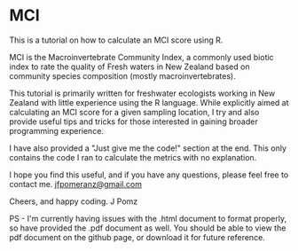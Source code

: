 # MCI
This is a tutorial on how to calculate an MCI score using R. 

MCI is the Macroinvertebrate Community Index, a commonly used biotic index to rate the quality of Fresh waters in New Zealand based on community species composition (mostly macroinvertebrates). 

This tutorial is primarily written for freshwater ecologists working in New Zealand with little experience using the R language. While explicitly aimed at calculating an MCI score for a given sampling location, I try and also provide useful tips and tricks for those interested in gaining broader programming experience. 

I have also provided a "Just give me the code!" section at the end. This only contains the code I ran to calculate the metrics with no explanation. 

I hope you find this useful, and if you have any questions, please feel free to contact me. 
jfpomeranz@gmail.com

Cheers, and happy coding. 
J Pomz

PS - I'm currently having issues with the .html document to format properly, so have provided the .pdf document as well. You should be able to view the pdf document on the github page, or download it for future reference. 
